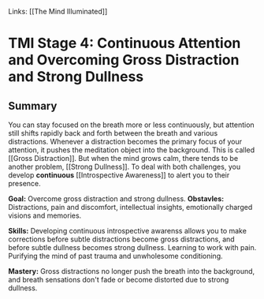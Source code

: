 Links: [[The Mind Illuminated]]

# TMI Stage 4: Continuous Attention and Overcoming Gross Distraction and Strong Dullness

## Summary
You can stay focused on the breath more or less continuously, but attention still shifts rapidly back and forth between the breath and various distractions. 
Whenever a distraction becomes the primary focus of your attention, it pushes the meditation object into the background. This is called [[Gross Distraction]]. But when the mind grows calm, there tends to be another problem, [[Strong Dullness]]. To deal with both challenges, you develop **continuous** [[Introspective Awareness]] to alert you to their presence.

**Goal:** Overcome gross distraction and strong dullness.
**Obstavles:** Distractions, pain and discomfort, intellectual insights, emotionally charged visions and memories.

**Skills:** Developing continuous introspective awarenss allows you to make corrections before subtle distractions become gross distractions, and before subtle dullness becomes strong dullness. Learning to work with pain. Purifying the mind of past trauma and unwholesome conditioning.

**Mastery:** Gross distractions no longer push the breath into the background, and breath sensations don't fade or become distorted due to strong dullness.




